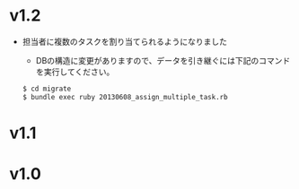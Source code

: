 # v1.2
- 担当者に複数のタスクを割り当てられるようになりました
  - DBの構造に変更がありますので、データを引き継ぐには下記のコマンドを実行してください。

  ```bash
  $ cd migrate 
  $ bundle exec ruby 20130608_assign_multiple_task.rb 
  ```

# v1.1

# v1.0
